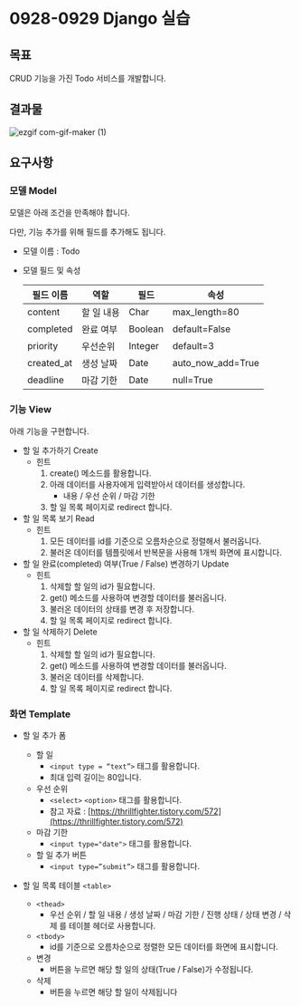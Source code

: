 # 0928-0929 Django 실습
## 목표

CRUD 기능을 가진 Todo 서비스를 개발합니다.

## 결과물
![ezgif com-gif-maker (1)](https://user-images.githubusercontent.com/74820869/193289790-9c01ed1b-7a2b-43cb-acb5-75a322e258b3.gif)


## 요구사항

### 모델 Model

모델은 아래 조건을 만족해야 합니다.

다만, 기능 추가를 위해 필드를 추가해도 됩니다.

- 모델 이름 : Todo
- 모델 필드 및 속성
    
    
    | 필드 이름 | 역할 | 필드 | 속성 |
    | --- | --- | --- | --- |
    | content | 할 일 내용 | Char | max_length=80 |
    | completed | 완료 여부 | Boolean | default=False |
    | priority | 우선순위 | Integer | default=3 |
    | created_at | 생성 날짜 | Date | auto_now_add=True |
    | deadline | 마감 기한 | Date | null=True |

### 기능 View

아래 기능을 구현합니다.

- 할 일 추가하기 Create
    - 힌트
        1. create() 메소드를 활용합니다.
        2. 아래 데이터를 사용자에게 입력받아서 데이터를 생성합니다.
            - 내용 / 우선 순위 / 마감 기한
        3. 할 일 목록 페이지로 redirect 합니다.
- 할 일 목록 보기 Read
    - 힌트
        1. 모든 데이터를 id를 기준으로 오름차순으로 정렬해서 불러옵니다.
        2. 불러온 데이터를 템플릿에서 반복문을 사용해 1개씩 화면에 표시합니다.
- 할 일 완료(completed) 여부(True / False) 변경하기 Update
    - 힌트
        1. 삭제할 할 일의 id가 필요합니다.
        2. get() 메소드를 사용하여 변경할 데이터를 불러옵니다.
        3. 불러온 데이터의 상태를 변경 후 저장합니다.
        4. 할 일 목록 페이지로 redirect 합니다.
- 할 일 삭제하기 Delete
    - 힌트
        1. 삭제할 할 일의 id가 필요합니다.
        2. get() 메소드를 사용하여 변경할 데이터를 불러옵니다.
        3. 불러온 데이터를 삭제합니다.
        4. 할 일 목록 페이지로 redirect 합니다.

### 화면 Template

- 할 일 추가 폼 <form>
    - 할 일
        - `<input type = “text”>` 태그를 활용합니다.
        - 최대 입력 길이는 80입니다.
    - 우선 순위
        - `<select>` `<option>` 태그를 활용합니다.
        - 참고 자료 : [https://thrillfighter.tistory.com/572](https://thrillfighter.tistory.com/572)
    - 마감 기한
        - `<input type="date">` 태그를 활용합니다.
    - 할 일 추가 버튼
        - `<input type=”submit”>` 태그를 활용합니다.
    
- 할 일 목록 테이블 `<table>`
    - `<thead>`
        - 우선 순위 / 할 일 내용 / 생성 날짜 / 마감 기한 / 진행 상태 / 상태 변경 / 삭제 를 테이블 헤더로 사용합니다.
    - `<tbody>`
        - id를 기준으로 오름차순으로 정렬한 모든 데이터를 화면에 표시합니다.
    - 변경
        - 버튼을 누르면 해당 할 일의 상태(True / False)가 수정됩니다.
    - 삭제
        - 버튼을 누르면 해당 할 일이 삭제됩니다